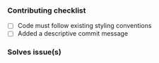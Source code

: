 <!---
Thanks for sharing your code back to this repository. But before you continue, please make
sure that you have followed the Contribution Guidelines which can be found here:
https://github.com/opentok/opentok-react-native/blob/master/CONTRIBUTING.md
--->
### Contributing checklist
- [ ] Code must follow existing styling conventions
- [ ] Added a descriptive commit message

### Solves issue(s)
<!--- Mention the GitHub issues here -->
